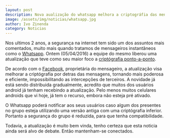 ```yaml
---
layout: post
description: Nova aualização do whatsapp melhora a criptográfia das mensagens
image: /assets/img/noticias/whatsapp.jpg
author: Ivo Zinenda
category: Noticias
---
```


Nos ultimos 2 anos, a segurança na internet tem sido um dos assuntos mais comentados, muito mais quando tratamos de mensageiros instantâneos como o  [Whatsapp](http://whatsapp.com). 
Ontem (05/04/2016) a equipe do mesmo liberou uma atualização que teve como seu maior foco a [criptógrafia ponto-a-ponto](https://technet.microsoft.com/pt-BR/library/cc757532%28v=ws.10%29.aspx).

De acordo com o [Facebook](facebook.com), proprietária do mensageiro, a atualização visa melhorar a criptógrafia por detras das mensagens, tornando mais poderosa e eficiente, impossibilitando as intercepções de terceiros.
A novidade já está sendo distribuida gradualmente, acredito que muitos dos usuários android já tenham recebindo a atualização.
Pelo menos muitos celulares androids que vi hoje, já tem o recurso, embora não esteja pré ativado.

O Whatsapp poderá notificar aos seus usuários caso algum dos presentes no grupo esteja utilizando uma versão antiga com uma criptógrafia inferior.
Portanto a segurança do grupo é reduzida, para que tenha compatibilidade.

Todavia, a atualização é muito bem vinda, tenho certeza que esta noticia ainda será alvo de debate.
Então mantenham-se conectados.